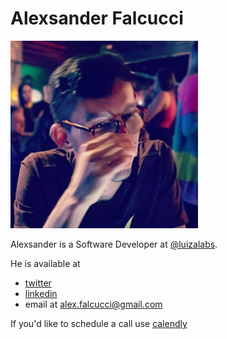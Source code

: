 # Alexsander Falcucci

<img src="img/profile.jpg" width="300" height="300">

Alexsander is a Software Developer at [@luizalabs](https://github.com/luizalabs).

He is available at

- [twitter](https://twitter.com/alexfalcucci)
- [linkedin](https://www.linkedin.com/in/alexfalcucci/)
- email at alex.falcucci@gmail.com

If you'd like to schedule a call use [calendly](https://calendly.com/alex-falcucci/30min)
